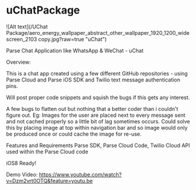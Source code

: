 uChatPackage
============

![Alt text](/UChat Package/aero_energy_wallpaper_abstract_other_wallpaper_1920_1200_widescreen_2103 copy.jpg?raw=true "uChat")

Parse Chat Application like WhatsApp & WeChat - uChat

Overview:

This is a chat app created using a few different GitHub repositories - using Parse Cloud and Parse iOS SDK and Twilio text message authentication pins.

Will post proper code snippets and squish the bugs if this gets any interest.

A few bugs to flatten out but nothing that a better coder than i couldn't figure out. Eg: Images for the user are placed next to every message sent and not cached properly so a little bit of lag sometimes occurs. Could solve this by placing image at top within navigation bar and so image would only be produced once or could cache the image for re-use.

Features and Requirements
Parse SDK, Parse Cloud Code, Twilio Cloud API used within the Parse Cloud code

iOS8 Ready!

Demo Video: https://www.youtube.com/watch?v=Dzm2vrt0OTQ&feature=youtu.be
